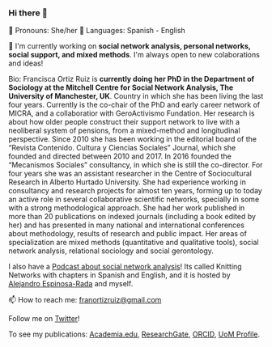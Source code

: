 ### Hi there 👋

🌱 Pronouns: She/her
💬 Languages: Spanish - English

🔭 I'm currently working on **social network analysis, personal networks, social support, and mixed methods**. I'm always open to new colaborations and ideas! 

Bio: Francisca Ortiz Ruiz is **currently doing her PhD in the Department of Sociology at the Mitchell Centre for Social Network Analysis, The University of Manchester, UK**. Country in which she has been living the last four years. Currently is the co-chair of the PhD and early career network of MICRA, and a collaboratior with GeroActivismo Fundation. Her research is about how older people construct their support network to live with a neoliberal system of pensions, from a mixed-method and longitudinal perspective. Since 2010 she has been working in the editorial board of the “Revista Contenido. Cultura y Ciencias Sociales” Journal, which she founded and directed between 2010 and 2017. In 2016 founded the “Mecanismos Sociales” consultancy, in which she is still the co-director. For four years she was an assistant researcher in the Centre of Sociocultural Research in Alberto Hurtado University. She had experience working in consultancy and research projects for almost ten years, forming up to today an active role in several collaborative scientific networks, specially in some with a strong methodological approach. She had her work published in more than 20 publications on indexed journals (including a book edited by her) and has presented in many national and international conferences about methodology, results of research and public impact. Her areas of specialization are mixed methods (quantitative and qualitative tools), social network analysis, relational sociology and social gerontology.

I also have a [Podcast about social network analysis](https://knittingnetworks.com)! Its called Knitting Networks with chapters in Spanish and English, and it is hosted by [Alejandro Espinosa-Rada](https://www.research.manchester.ac.uk/portal/alejandro.espinosa.html) and myself.

📫 How to reach me: franortizruiz@gmail.com 

Follow me on [Twitter](https://twitter.com/FranciscaOrtizR)!

To see my publications: [Academia.edu](https://manchester.academia.edu/FranciscaOrtiz), [ResearchGate](https://www.researchgate.net/profile/Francisca_Ortiz_Ruiz), [ORCID](https://orcid.org/0000-0001-8538-4688), [UoM Profile](https://www.research.manchester.ac.uk/portal/en/researchers/francisca-ortiz(5417b375-6656-49e5-aacf-084dd8ba1141).html). 

